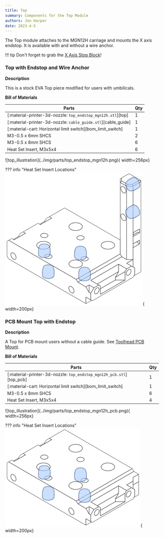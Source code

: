 ```yaml
---
title: Top
summary: Components for the Top Module
authors: Jon Harper
date: 2023-4-5
---
```


The Top module attaches to the MGN12H carriage and mounts the X axis endstop. It is available with and without a wire anchor.

!!! tip
    Don't forget to grab the [X Axis Stop Block](other.md#x-axis-stop-block)!

### Top with Endstop and Wire Anchor

<div markdown class="jh-grid-container jh-grid-2">
<div markdown class="jh-grid-para">

**Description**

This is a stock EVA Top piece modified for users with umbilicals.

**Bill of Materials**

| Parts     | Qty |
|-----------|-----|
| [:material-printer-3d-nozzle: `top_endstop_mgn12h.stl`][top] | 1 |
| [:material-printer-3d-nozzle: `cable_guide.stl`][cable_guide] | 1 |
| [:material-cart: Horizontal limit switch][bom_limit_switch]  | 1 |
| M3-0.5 x 6mm SHCS | 2 |
| M3-0.5 x 8mm SHCS | 6 |
| Heat Set Insert, M3x5x4  | 6 |

</div>
<div markdown class="jh-grid-img">
![top_illustration](../img/parts/top_endstop_mgn12h.png){ width=256px}

??? info "Heat Set Insert Locations"
    ![top_pcb_illustration](../img/inserts/top.png){ width=200px}
</div>
</div>

### PCB Mount Top with Endstop

<div markdown class="jh-grid-container jh-grid-2">
<div markdown class="jh-grid-para">

**Description**

A Top for PCB mount users without a cable guide. See [Toolhead PCB Mount](#toolhead-pcb-mount).

**Bill of Materials**

| Parts     | Qty |
|-----------|-----|
| [:material-printer-3d-nozzle: `top_endstop_mgn12h_pcb.stl`][top_pcb] | 1 |
| [:material-cart: Horizontal limit switch][bom_limit_switch]  | 1 |
| M3-0.5 x 8mm SHCS         | 6 |
| Heat Set Insert, M3x5x4   | 4 |

</div>
<div markdown class="jh-grid-img">
![top_illustration](../img/parts/top_endstop_mgn12h_pcb.png){ width=256px}

??? info "Heat Set Insert Locations"
    ![top_pcb_illustration](../img/inserts/top_pcb.png){ width=200px}
</div>
</div>
